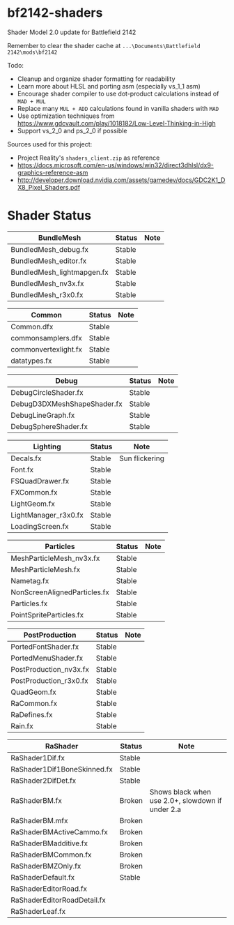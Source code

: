 # bf2142-shaders

Shader Model 2.0 update for Battlefield 2142

Remember to clear the shader cache at `...\Documents\Battlefield 2142\mods\bf2142`

Todo:
- Cleanup and organize shader formatting for readability
- Learn more about HLSL and porting asm (especially vs_1_1 asm)
- Encourage shader compiler to use dot-product calculations instead of `MAD + MUL`
- Replace many `MUL + ADD` calculations found in vanilla shaders with `MAD`
- Use optimization techniques from https://www.gdcvault.com/play/1018182/Low-Level-Thinking-in-High
- Support vs_2_0 and ps_2_0 if possible

Sources used for this project:
- Project Reality's `shaders_client.zip` as reference
- https://docs.microsoft.com/en-us/windows/win32/direct3dhlsl/dx9-graphics-reference-asm
- http://developer.download.nvidia.com/assets/gamedev/docs/GDC2K1_DX8_Pixel_Shaders.pdf

# Shader Status

BundleMesh | Status | Note
---------- | ------ | ----
BundledMesh_debug.fx       | Stable
BundledMesh_editor.fx      | Stable
BundledMesh_lightmapgen.fx | Stable
BundledMesh_nv3x.fx        | Stable
BundledMesh_r3x0.fx        | Stable

Common | Status | Note
------ | ------ | ----
Common.dfx           | Stable
commonsamplers.dfx   | Stable
commonvertexlight.fx | Stable
datatypes.fx         | Stable

Debug | Status | Note
----- | ------ | ----
DebugCircleShader.fx        | Stable
DebugD3DXMeshShapeShader.fx | Stable
DebugLineGraph.fx           | Stable
DebugSphereShader.fx        | Stable

Lighting | Status | Note
-------- | ------ | ----
Decals.fx            | Stable | Sun flickering
Font.fx              | Stable
FSQuadDrawer.fx      | Stable
FXCommon.fx          | Stable
LightGeom.fx         | Stable
LightManager_r3x0.fx | Stable
LoadingScreen.fx     | Stable

Particles | Status | Note
--------- | ------ | --------
MeshParticleMesh_nv3x.fx     | Stable
MeshParticleMesh.fx          | Stable
Nametag.fx                   | Stable
NonScreenAlignedParticles.fx | Stable
Particles.fx                 | Stable
PointSpriteParticles.fx      | Stable

PostProduction | Status | Note
-------------- | ------ | ----
PortedFontShader.fx    | Stable
PortedMenuShader.fx    | Stable
PostProduction_nv3x.fx | Stable
PostProduction_r3x0.fx | Stable
QuadGeom.fx            | Stable
RaCommon.fx            | Stable
RaDefines.fx           | Stable
Rain.fx                | Stable

RaShader | Status | Note
-------- | ------ | ----
RaShader1Dif.fx             | Stable
RaShader1Dif1BoneSkinned.fx | Stable
RaShader2DifDet.fx          | Stable
RaShaderBM.fx               | Broken | Shows black when use 2.0+, slowdown if under 2.a
RaShaderBM.mfx              | Broken
RaShaderBMActiveCammo.fx    | Broken
RaShaderBMadditive.fx       | Broken
RaShaderBMCommon.fx         | Broken
RaShaderBMZOnly.fx          | Broken
RaShaderDefault.fx          | Stable
RaShaderEditorRoad.fx       |
RaShaderEditorRoadDetail.fx |
RaShaderLeaf.fx             |
